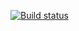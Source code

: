 [![Build status](https://github.com/ebranlard/wtDigiTwin-data/workflows/Tests/badge.svg)](https://github.com/ebranlard/wtDigiTwin-data/actions?query=workflow%3A%22Tests%22)
